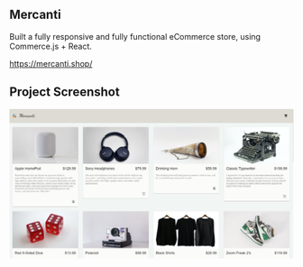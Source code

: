 ## Mercanti

Built a fully responsive and fully functional eCommerce store, using Commerce.js + React.

https://mercanti.shop/

## Project Screenshot
![Screenshot](./src/assets/capture.jpg)